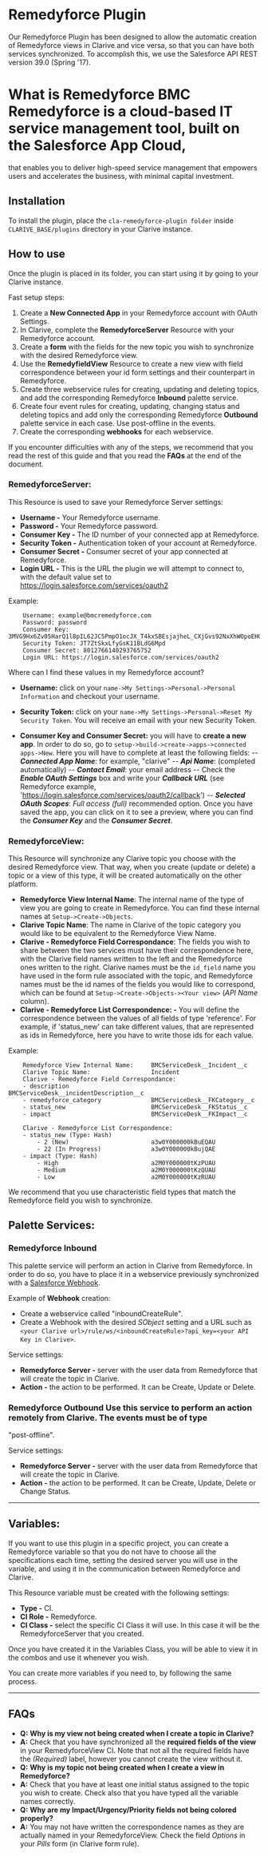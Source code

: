 # Remedyforce Plugin

Our Remedyforce Plugin has been designed to allow the automatic creation of Remedyforce views in Clarive and vice versa,
so that you can have both services synchronized. To accomplish this, we use the Salesforce API REST version 39.0 (Spring
'17).

# What is Remedyforce BMC Remedyforce is a cloud-based IT service management tool, built on the Salesforce App Cloud,
that enables you to deliver high-speed service management that empowers users and accelerates the business, with minimal
capital investment.

## Installation

To install the plugin, place the `cla-remedyforce-plugin folder` inside `CLARIVE_BASE/plugins` directory in your Clarive
instance.

## How to use

Once the plugin is placed in its folder, you can start using it by going to your Clarive instance.

Fast setup steps:

1. Create a **New Connected App** in your Remedyforce account with OAuth Settings.
2. In Clarive, complete the **RemedyforceServer** Resource with your Remedyforce account.
3. Create a **form** with the fields for the new topic you wish to synchronize with the desired Remedyforce view.
4. Use the **RemedyfieldView** Resource to create a new view with field correspondence between your id form settings and
   their counterpart in Remedyforce.
5. Create three webservice rules for creating, updating and deleting topics, and add the corresponding Remedyforce
   **Inbound** palette service.
6. Create four event rules for creating, updating, changing status and deleting topics and add only the corresponding
   Remedyforce **Outbound** palette service in each case. Use post-offline in the events.
7. Create the corresponding **webhooks** for each webservice.

If you encounter difficulties with any of the steps, we recommend that you read the rest of this guide and that you read
the **FAQs** at the end of the document.

### RemedyforceServer:

This Resource is used to save your Remedyforce Server settings:

- **Username -** Your Remedyforce username.
- **Password -** Your Remedyforce password.
- **Consumer Key -** The ID number of your connected app at Remedyforce.
- **Security Token -** Authentication token of your account at Remedyforce.
- **Consumer Secret -** Consumer secret of your app connected at Remedyforce.
- **Login URL -** This is the URL the plugin we will attempt to connect to, with the default value set to
  https://login.salesforce.com/services/oauth2

Example:

        Username: example@bmcremedyforce.com
        Password: password
        Consumer Key: 3MVG9Hx6Zv05HarQ1l8pIL62JC5PmpO1ocJX_T4kxSBEsjajheL_CXjGvs92NxXhWOpoEH03C5K9Yi2466Sw7
        Security Token: JT7ZtSkxLfyGsK11BLdG6Mpd
        Consumer Secret: 8012766140293765752
        Login URL: https://login.salesforce.com/services/oauth2

Where can I find these values in my Remedyforce account?
- **Username:** click on your `name->My Settings->Personal->Personal Information` and checkout your username.

- **Security Token:** click on your `name->My Settings->Personal->Reset My Security Token`. You will receive an email
  with your new Security Token.

- **Consumer Key and Consumer Secret:** you will have to **create a new app**. In order to do so, go to
  `setup->build->create->apps->connected apps->New`. Here you will have to complete at least the following fields: --
**_Connected App Name_**: for example, "clarive" -- **_Api Name_**: (completed automatically) -- **_Contact Email_**:
your email address -- Check the **_Enable OAuth Settings_** box and write your **_Callback URL_** (see Remedyforce
example, 'https://login.salesforce.com/services/oauth2/callback') -- **_Selected OAuth Scopes_**: _Full access (full)_
recommended option.  Once you have saved the app, you can click on it to see a preview, where you can find the
**_Consumer Key_** and the **_Consumer Secret_**.

### RemedyforceView:

This Resource will synchronize any Clarive topic you choose with the desired Remedyforce view. That way, when you create
(update or delete) a topic or a view of this type, it will be created automatically on the other platform.

- **Remedyforce View Internal Name**: The internal name of the type of view you are going to create in Remedyforce. You
  can find these internal names at `Setup->Create->Objects`.
- **Clarive Topic Name**: The name in Clarive of the topic category you would like to be equivalent to the Remedyforce
  View Name.
- **Clarive - Remedyforce Field Correspondance**: The fields you wish to share between the two services must have their
  correspondence here, with the Clarive field names written to the left and the Remedyforce ones written to the right.
Clarive names must be the `id_field` name you have used in the form rule associated with the topic, and Remedyforce
names must be the id names of the fields you would like to correspond, which can be found at
`Setup->Create->Objects-><Your view>` (*API Name* column).
- **Clarive - Remedyforce List Correspondence: -** You will define the correspondence between the values of all fields
  of type 'reference'. For example, if 'status_new' can take different values, that are represented as ids in
Remedyforce, here you have to write those ids for each value.

Example:

        Remedyforce View Internal Name:     BMCServiceDesk__Incident__c
        Clarive Topic Name:                 Incident
        Clarive - Remedyforce Field Correspondance:
        - description                       BMCServiceDesk__incidentDescription__c
        - remedyforce_category              BMCServiceDesk__FKCategory__c
        - status_new                        BMCServiceDesk__FKStatus__c
        - impact                            BMCServiceDesk__FKImpact__c
        
        Clarive - Remedyforce List Correspondence:
        - status_new (Type: Hash)
            - 2 (New)                       a3w0Y000000kBuEQAU
            - 22 (In Progress)              a3w0Y000000kBujQAE
        - impact (Type: Hash)
            - High                          a2M0Y000000tKzPUAU
            - Medium                        a2M0Y000000tKzQUAU
            - Low                           a2M0Y000000tKzRUAU
        
We recommend that you use characteristic field types that match the Remedyforce field you wish to synchronize.

## Palette Services:

### Remedyforce Inbound

This palette service will perform an action in Clarive from Remedyforce. In order to do so, you have to place it in
a webservice previously synchronized with a [Salesforce Webhook].

Example of **Webhook** creation:
- Create a webservice called "inboundCreateRule".
- Create a Webhook with the desired _SObject_ setting and a URL such as `<your Clarive
  url>/rule/ws/<inboundCreateRule>?api_key=<your API Key in Clarive>`.

Service settings:

- **Remedyforce Server -** server with the user data from Remedyforce that will create the topic in Clarive.
- **Action -** the action to be performed. It can be Create, Update or Delete.

### Remedyforce Outbound Use this service to perform an action remotely from Clarive. The events must be of type
"post-offline".

Service settings:

- **Remedyforce Server -** server with the user data from Remedyforce that will create the topic in Clarive.
- **Action -** the action to be performed. It can be Create, Update, Delete or Change Status.

---

## Variables:

If you want to use this plugin in a specific project, you can create a Remedyforce variable so that you do not have to
choose all the specifications each time, setting the desired server you will use in the variable, and using it in the
communication between Remedyforce and Clarive.

This Resource variable must be created with the following settings:

- **Type -** CI.
- **CI Role -** Remedyforce.
- **CI Class -** select the specific CI Class it will use. In this case it will be the RemedyforceServer that you
  created.

Once you have created it in the Variables Class, you will be able to view it in the combos and use it whenever you wish.

You can create more variables if you need to, by following the same process.

---

## FAQs
- **Q:** **Why is my view not being created when I create a topic in Clarive?**
- **A:** Check that you have synchronized all the **required fields of the view** in your RemedyforceView CI. Note that
  not all the required fields have the _(Required)_ label, however you cannot create the view without it.
- **Q:** **Why is my topic not being created  when I create a view in Remedyforce?**
- **A:** Check that you have at least one initial status assigned to the topic you wish to create. Check also that you
  have typed all the variable names correctly.
- **Q:** **Why are my Impact/Urgency/Priority fields not being colored properly?**
- **A:** You may not have written the correspondence names as they are actually named in your RemedyforceView. Check the
  field _Options_ in your _Pills_ form (in Clarive form rule).

[Salesforce Webhook]: <https://salesforce-webhook-creator.herokuapp.com/app>   
